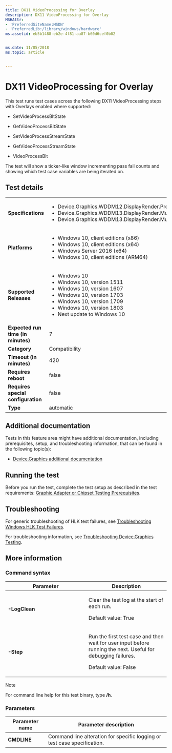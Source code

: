 ```yaml
---
title: DX11 VideoProcessing for Overlay
description: DX11 VideoProcessing for Overlay
MSHAttr:
- 'PreferredSiteName:MSDN'
- 'PreferredLib:/library/windows/hardware'
ms.assetid: eb5b1488-eb2e-4f81-aa87-b60d6cef0b02


ms.date: 11/05/2018
ms.topic: article


---
```


# <span id="p_hlk_test.bff94b26-0a7a-434d-8a93-333f383f2e3d"></span>DX11 VideoProcessing for Overlay


This test runs test cases across the following DX11 VideoProcessing steps with Overlays enabled where supported:

-   SetVideoProcessBltState

-   GetVideoProcessBltState

-   SetVideoProcessStreamState

-   GetVideoProcessStreamState

-   VideoProcessBlt

The test will show a ticker-like window incrementing pass fail counts and showing which test case variables are being iterated on.

## Test details

|||
|---|---|
| **Specifications**  | <ul><li>Device.Graphics.WDDM12.DisplayRender.ProcessingStereoscopicVideoContent.ProcessingStereoscopicVideoContent</li><li>Device.Graphics.WDDM13.DisplayRender.MultiPlaneOverlayVideoProcessing</li><li>Device.Graphics.WDDM13.DisplayRender.MultiplaneOverlaySupport</li></ul> |  
| **Platforms**   | <ul><li>Windows 10, client editions (x86)</li><li>Windows 10, client editions (x64)</li><li>Windows Server 2016 (x64)</li><li>Windows 10, client editions (ARM64)</li></ul> |
| **Supported Releases** | <ul><li>Windows 10</li><li>Windows 10, version 1511</li><li>Windows 10, version 1607</li><li>Windows 10, version 1703</li><li>Windows 10, version 1709</li><li>Windows 10, version 1803</li><li>Next update to Windows 10</li></ul> |
|**Expected run time (in minutes)**| 7 |
|**Category**| Compatibility |
|**Timeout (in minutes)**| 420 |
|**Requires reboot**| false |
|**Requires special configuration**| false |
|**Type**| automatic |



## <span id="Additional_documentation"></span><span id="additional_documentation"></span><span id="ADDITIONAL_DOCUMENTATION"></span>Additional documentation


Tests in this feature area might have additional documentation, including prerequisites, setup, and troubleshooting information, that can be found in the following topic(s):

-   [Device.Graphics additional documentation](device-graphics-additional-documentation.md)

## <span id="Running_the_test"></span><span id="running_the_test"></span><span id="RUNNING_THE_TEST"></span>Running the test


Before you run the test, complete the test setup as described in the test requirements: [Graphic Adapter or Chipset Testing Prerequisites](graphic-adapter-or-chipset-testing-prerequisites.md).

## <span id="Troubleshooting"></span><span id="troubleshooting"></span><span id="TROUBLESHOOTING"></span>Troubleshooting


For generic troubleshooting of HLK test failures, see [Troubleshooting Windows HLK Test Failures](../user/troubleshooting-windows-hlk-test-failures.md).

For troubleshooting information, see [Troubleshooting Device.Graphics Testing](troubleshooting-devicegraphics-testing.md).

## <span id="More_information"></span><span id="more_information"></span><span id="MORE_INFORMATION"></span>More information


### <span id="Command_syntax"></span><span id="command_syntax"></span><span id="COMMAND_SYNTAX"></span>Command syntax

<table>
<colgroup>
<col width="50%" />
<col width="50%" />
</colgroup>
<thead>
<tr class="header">
<th>Parameter</th>
<th>Description</th>
</tr>
</thead>
<tbody>
<tr class="odd">
<td><p><strong>-LogClean</strong></p></td>
<td><p>Clear the test log at the start of each run.</p>
<p>Default value: True</p></td>
</tr>
<tr class="even">
<td><p><strong>-Step</strong></p></td>
<td><p>Run the first test case and then wait for user input before running the next. Useful for debugging failures.</p>
<p>Default value: False</p></td>
</tr>
</tbody>
</table>

> [!NOTE]
> 
> For command line help for this test binary, type **/h**.



### <span id="Parameters"></span><span id="parameters"></span><span id="PARAMETERS"></span>Parameters

| Parameter name | Parameter description                                                    |
|----------------|--------------------------------------------------------------------------|
| **CMDLINE**    | Command line alteration for specific logging or test case specification. |













